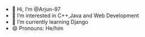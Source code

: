 - 👋 Hi, I’m @Arjun-97
- 👀 I’m interested in C++,Java and Web Development
- 🌱 I’m currently learning Django
- 😄 Pronouns: He/him

<!---
Arjun-97/Arjun-97 is a ✨ special ✨ repository because its `README.md` (this file) appears on your GitHub profile.
You can click the Preview link to take a look at your changes.
--->
